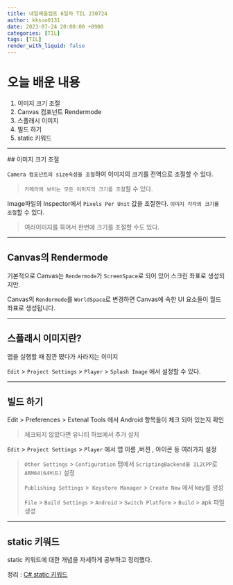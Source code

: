 ```yaml
---
title: 내일배움캠프 6일차 TIL 230724
author: kksoo0131
date: 2023-07-24 20:00:00 +0900
categories: [TIL]
tags: [TIL]
render_with_liquid: false
---
```

# 오늘 배운 내용
1. 이미지 크기 조절
2. Canvas 컴포넌트 Rendermode
3. 스플래시 이미지
4. 빌드 하기
5. static 키워드
<hr/>
## 이미지 크기 조절

`Camera 컴포넌트의 size속성을 조절`하여 이미지의 크기를 전역으로 조절할 수 있다.
> `카메라에 보이는 모든 이미지의 크기를 조절`할 수 있다.

Image파일의 Inspector에서 `Pixels Per Unit` 값을 조절한다. `이미지 각각의 크기를 조절`할 수 있다.
> 여러이미지를 묶어서 한번에 크기를 조절할 수도 있다.

<hr/>

## Canvas의 Rendermode
기본적으로 Canvas는 `Rendermode`가 `ScreenSpace`로 되어 있어 스크린 좌표로 생성되지만.

Canvas의 `Rendermode`를 `WorldSpace`로 변경하면 Canvas에 속한 UI 요소들이 월드 좌표로 생성됩니다.

<hr/>

## 스플래시 이미지란?

앱을 실행할 때 잠깐 떴다가 사라지는 이미지 

`Edit` > `Project Settings` > `Player` > `Splash Image` 에서 설정할 수 있다.


<hr/>

## 빌드 하기

Edit > Preferences > Extenal Tools 에서 Android 항목들이 체크 되어 있는지 확인 
> 체크되지 않았다면 유니티 허브에서 추가 설치

`Edit` > `Project Settings` > `Player` 에서 앱 이름 ,버젼 , 아이콘 등 여러가지 설정

> `Other Settings` > `Configuration` 탭에서 `ScriptingBackend를 IL2CPP`로 `ARM64(64비트)` 설정 
>
> `Publishing Settings` >` Keystore Manager` > `Create New` 에서 key를 생성
>
> `File` > `Build Settings` > `Android` > `Switch Platform` > `Build` > apk 파일 생성
<hr/>


## static 키워드

static 키워드에 대한 개념을 자세하게 공부하고 정리했다.

정리 : [C# static 키워드](https://kksoo0131.github.io/posts/Csharp-5/)